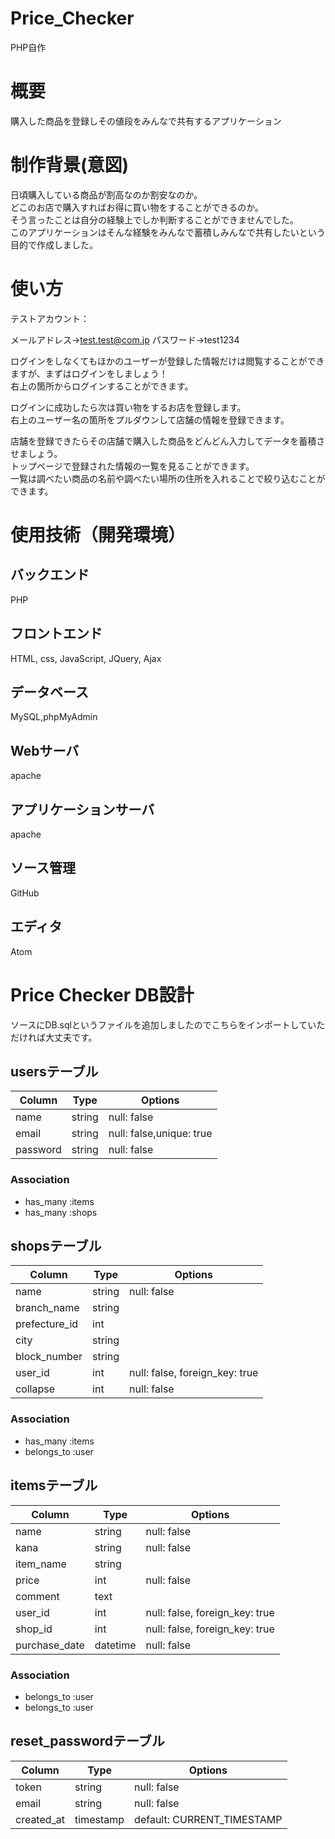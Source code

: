# Price_Checker
PHP自作

# 概要
購入した商品を登録しその値段をみんなで共有するアプリケーション


# 制作背景(意図)
日頃購入している商品が割高なのか割安なのか。  
どこのお店で購入すればお得に買い物をすることができるのか。  
そう言ったことは自分の経験上でしか判断することができませんでした。  
このアプリケーションはそんな経験をみんなで蓄積しみんなで共有したいという目的で作成しました。  

# 使い方

テストアカウント：

メールアドレス→test.test@com.jp
パスワード→test1234

ログインをしなくてもほかのユーザーが登録した情報だけは閲覧することができますが、まずはログインをしましょう！  
右上の箇所からログインすることができます。  

ログインに成功したら次は買い物をするお店を登録します。  
右上のユーザー名の箇所をプルダウンして店舗の情報を登録できます。  

店舗を登録できたらその店舗で購入した商品をどんどん入力してデータを蓄積させましょう。  
トップページで登録された情報の一覧を見ることができます。  
一覧は調べたい商品の名前や調べたい場所の住所を入れることで絞り込むことができます。  


# 使用技術（開発環境）
## バックエンド
PHP

## フロントエンド
HTML, css, JavaScript, JQuery, Ajax

## データベース
MySQL,phpMyAdmin

## Webサーバ
apache

## アプリケーションサーバ
apache

## ソース管理
GitHub

## エディタ
Atom




# Price Checker DB設計

ソースにDB.sqlというファイルを追加しましたのでこちらをインポートしていただければ大丈夫です。



## usersテーブル
|Column     |Type  |Options                 |
|-----------|------|------------------------|
|name       |string|null: false             |
|email      |string|null: false,unique: true|
|password   |string|null: false             |

### Association
- has_many :items
- has_many :shops

## shopsテーブル
|Column           |Type  |Options                       |
|-----------------|------|------------------------------|
|name             |string|null: false                   |
|branch_name      |string|                              |
|prefecture_id    |int   |                              |
|city             |string|                              |
|block_number     |string|                              |
|user_id          |int   |null: false, foreign_key: true|
|collapse         |int   |null: false                   |

### Association
- has_many :items
- belongs_to :user

## itemsテーブル
|Column          |Type    |Options                       |
|----------------|--------|------------------------------|
|name            |string  |null: false                   |
|kana            |string  |null: false                   |
|item_name       |string  |                              |
|price           |int     |null: false                   |
|comment         |text    |                              |
|user_id         |int     |null: false, foreign_key: true|
|shop_id         |int     |null: false, foreign_key: true|
|purchase_date   |datetime|null: false                   |

### Association
- belongs_to :user
- belongs_to :user


## reset_passwordテーブル
|Column     |Type     |Options                   |
|-----------|---------|--------------------------|
|token      |string   |null: false               |
|email      |string   |null: false               |
|created_at |timestamp|default: CURRENT_TIMESTAMP|



